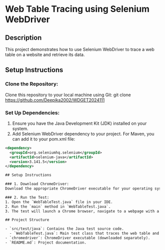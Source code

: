 # Web Table Tracing using Selenium WebDriver

## Description
This project demonstrates how to use Selenium WebDriver to trace a web table on a website and retrieve its data.

## Setup Instructions

### Clone the Repository:
Clone this repository to your local machine using Git:
git clone https://github.com/Deepika2002/WDGET2024111

### Set Up Dependencies:
1. Ensure you have the Java Development Kit (JDK) installed on your system.
2. Add Selenium WebDriver dependency to your project. For Maven, you can add it to your pom.xml file:

```xml
<dependency>
  <groupId>org.seleniumhq.selenium</groupId>
  <artifactId>selenium-java</artifactId>
  <version>3.141.5</version>
</dependency>

## Setup Instructions

### 1. Download ChromeDriver:
Download the appropriate ChromeDriver executable for your operating system from [ChromeDriver Downloads](https://sites.google.com/chromium.org/driver/). Place the ChromeDriver executable in the project directory.

### 2. Run the Test:
1. Open the `WebTableTest.java` file in your IDE.
2. Run the `main` method in `WebTableTest.java`.
3. The test will launch a Chrome browser, navigate to a webpage with a web table, trace the table, and print its data to the console.

## Project Structure

- `src/test/java`: Contains the Java test source code.
  - `WebTableTest.java`: Main test class that traces the web table and retrieves its data.
- `chromedriver`: ChromeDriver executable (downloaded separately).
- `README.md`: Project documentation.
